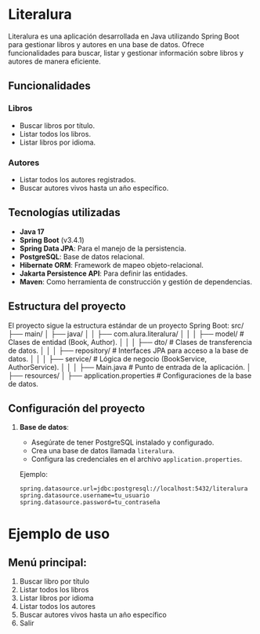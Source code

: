 # Literalura

Literalura es una aplicación desarrollada en Java utilizando Spring Boot para gestionar libros y autores en una base de datos. Ofrece funcionalidades para buscar, listar y gestionar información sobre libros y autores de manera eficiente.

## Funcionalidades

### Libros
- Buscar libros por título.
- Listar todos los libros.
- Listar libros por idioma.

### Autores
- Listar todos los autores registrados.
- Buscar autores vivos hasta un año específico.

## Tecnologías utilizadas
- **Java 17**
- **Spring Boot** (v3.4.1)
- **Spring Data JPA**: Para el manejo de la persistencia.
- **PostgreSQL**: Base de datos relacional.
- **Hibernate ORM**: Framework de mapeo objeto-relacional.
- **Jakarta Persistence API**: Para definir las entidades.
- **Maven**: Como herramienta de construcción y gestión de dependencias.

## Estructura del proyecto

El proyecto sigue la estructura estándar de un proyecto Spring Boot:
src/ ├── main/ │ ├── java/ │ │ ├── com.alura.literalura/ │ │ │ ├── model/ # Clases de entidad (Book, Author). │ │ │ ├── dto/ # Clases de transferencia de datos. │ │ │ ├── repository/ # Interfaces JPA para acceso a la base de datos. │ │ │ ├── service/ # Lógica de negocio (BookService, AuthorService). │ │ │ ├── Main.java # Punto de entrada de la aplicación. │ ├── resources/ │ ├── application.properties # Configuraciones de la base de datos.


## Configuración del proyecto

1. **Base de datos**:
   - Asegúrate de tener PostgreSQL instalado y configurado.
   - Crea una base de datos llamada `literalura`.
   - Configura las credenciales en el archivo `application.properties`.

   Ejemplo:
   ```properties
   spring.datasource.url=jdbc:postgresql://localhost:5432/literalura
   spring.datasource.username=tu_usuario
   spring.datasource.password=tu_contraseña

# Ejemplo de uso
## Menú principal:
1. Buscar libro por título
2. Listar todos los libros
3. Listar libros por idioma
4. Listar todos los autores
5. Buscar autores vivos hasta un año específico
0. Salir

